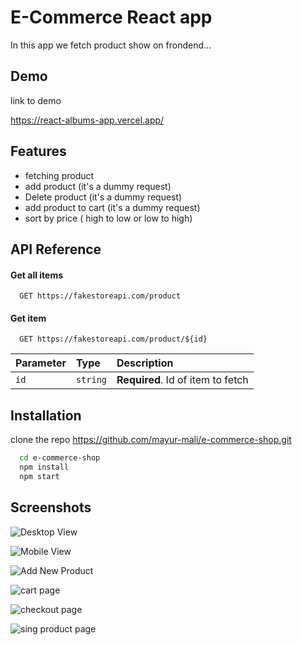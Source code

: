 # E-Commerce React app

In this app we fetch product show on frondend...

## Demo

link to demo

https://react-albums-app.vercel.app/

## Features

- fetching product
- add product (it's a dummy request)
- Delete product (it's a dummy request)
- add product to cart (it's a dummy request)
- sort by price ( high to low or low to high)

## API Reference

#### Get all items

```http
  GET https://fakestoreapi.com/product
```

#### Get item

```http
  GET https://fakestoreapi.com/product/${id}
```

| Parameter | Type     | Description                       |
| :-------- | :------- | :-------------------------------- |
| `id`      | `string` | **Required**. Id of item to fetch |

## Installation

clone the repo https://github.com/mayur-mali/e-commerce-shop.git

```bash
  cd e-commerce-shop
  npm install
  npm start
```

## Screenshots

![Desktop View](https://i.ibb.co/5GDzjZk/desktopview.jpg)

![Mobile View ](https://i.ibb.co/Gs0vDvX/mobile-view.jpg)

![Add New Product](https://i.ibb.co/VWFmN7G/add-product-page.jpg)

![cart page](https://i.ibb.co/6YbDJm3/cart-page.jpg)

![checkout page](https://i.ibb.co/sjNPhc3/checkout-page.jpg)

![sing product page](https://i.ibb.co/dP8r5cW/single-product-view.jpg)
